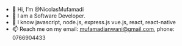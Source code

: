 - 👋 Hi, I’m @NicolasMufamadi
- 👀 I am a Software Developer. 
- 🥇 I know javascript, node.js, express.js vue.js, react, react-native 
- 📫 Reach me on my email: mufamadianwani@gmail.com, phone: 0766904433

<!---
NicolasMufamadi/NicolasMufamadi is a ✨ special ✨ repository because its `README.md` (this file) appears on your GitHub profile.
You can click the Preview link to take a look at your changes.
--->
